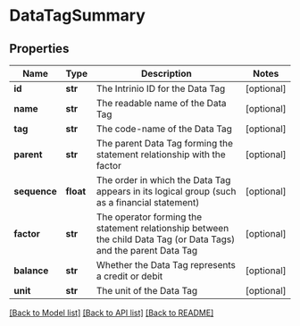 # DataTagSummary

## Properties
Name | Type | Description | Notes
------------ | ------------- | ------------- | -------------
**id** | **str** | The Intrinio ID for the Data Tag | [optional] 
**name** | **str** | The readable name of the Data Tag | [optional] 
**tag** | **str** | The code-name of the Data Tag | [optional] 
**parent** | **str** | The parent Data Tag forming the statement relationship with the factor | [optional] 
**sequence** | **float** | The order in which the Data Tag appears in its logical group (such as a financial statement) | [optional] 
**factor** | **str** | The operator forming the statement relationship between the child Data Tag (or Data Tags) and the parent Data Tag | [optional] 
**balance** | **str** | Whether the Data Tag represents a credit or debit | [optional] 
**unit** | **str** | The unit of the Data Tag | [optional] 

[[Back to Model list]](../README.md#documentation-for-models) [[Back to API list]](../README.md#documentation-for-api-endpoints) [[Back to README]](../README.md)


